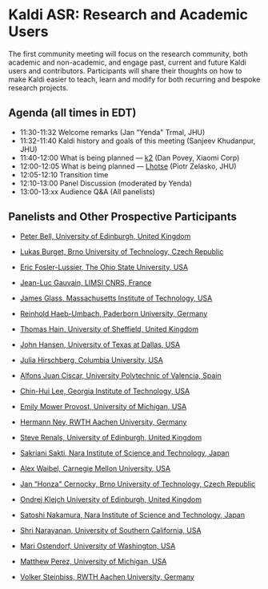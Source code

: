 # Kaldi ASR: Research and Academic Users #
The first community meeting will focus on the research community, both academic and non-academic, and engage past, current and future Kaldi users and contributors. Participants will share their thoughts on how to make Kaldi easier to teach, learn and modify for both recurring and bespoke research projects.


## Agenda (all times in EDT) ##

* 11:30-11:32  Welcome remarks (Jan “Yenda" Trmal, JHU)
* 11:32-11:40  Kaldi history and goals of this meeting (Sanjeev Khudanpur, JHU)
* 11:40-12:00  What is being planned — [k2](https://github.com/danpovey/k2/blob/master/README.md) (Dan Povey, Xiaomi Corp)
* 12:00-12:05  What is being planned — [Lhotse](https://github.com/pzelasko/lhotse/blob/master/README.md) (Piotr Zelasko, JHU)
* 12:05-12:10  Transition time
* 12:10-13:00  Panel Discussion (moderated by Yenda)
* 13:00-13:xx  Audience Q&A (All panelists)

## Panelists and Other Prospective Participants ##

* [Peter Bell, University of Edinburgh, United Kingdom](http://homepages.inf.ed.ac.uk/pbell1/)
* [Lukas Burget, Brno University of Technology, Czech Republic](https://www.fit.vut.cz/person/burget/.en)
* [Eric Fosler-Lussier, The Ohio State University, USA](https://efosler.github.io/)
* [Jean-Luc Gauvain, LIMSI CNRS, France](https://perso.limsi.fr/gauvain/)
* [James Glass, Massachusetts Institute of Technology, USA](https://www.csail.mit.edu/person/jim-glass)
* [Reinhold Haeb-Umbach, Paderborn University, Germany](https://ei.uni-paderborn.de/nt/personal/arbeitsgruppe/mitarbeiter/haeb-umbach/)
* [Thomas Hain, University of Sheffield, United Kingdom](https://www.sheffield.ac.uk/dcs/people/academic/thomas-hain)
* [John Hansen, University of Texas at Dallas, USA](https://personal.utdallas.edu/~john.hansen/)
* [Julia Hirschberg,  Columbia University, USA](https://www.engineering.columbia.edu/faculty/julia-hirschberg)
* [Alfons Juan Ciscar, University Polytechnic of Valencia, Spain](http://www.upv.es/ficha-personal/ajuanci)
* [Chin-Hui Lee, Georgia Institute of Technology, USA](https://chl.ece.gatech.edu/)
* [Emily Mower Provost, University of Michigan, USA](https://web.eecs.umich.edu/~emilykmp/)
* [Hermann Ney, RWTH Aachen University, Germany](https://www-i6.informatik.rwth-aachen.de/web/Staff/ney/index.html)
* [Steve Renals, University of Edinburgh, United Kingdom](https://www.research.ed.ac.uk/portal/en/persons/stephen-renals%283593b144-170a-4242-90cf-16ffbe82f45f%29.html)
* [Sakriani Sakti, Nara Institute of Science and Technology, Japan](http://isw3.naist.jp/Contents/Research/mi-02-en.html)
* [Alex Waibel, Carnegie Mellon University, USA](https://www.cs.cmu.edu/~ahw/)


* [Jan “Honza" Cernocky, Brno University of Technology, Czech Republic](https://www.fit.vut.cz/person/cernocky/.en)
* [Ondrej Klejch  University of Edinburgh, United Kingdom](http://www.cstr.ed.ac.uk/ssi/people/s1569734.html)
* [Satoshi Nakamura, Nara Institute of Science and Technology, Japan](https://ahcweb01.naist.jp/Prof.Nakamura/index_e.html)
* [Shri Narayanan, University of Southern California, USA](https://sail.usc.edu/people/shri.html)
* [Mari Ostendorf, University of Washington, USA](https://people.ece.uw.edu/ostendorf/)
* [Matthew Perez,  University of Michigan, USA](https://sites.google.com/a/umich.edu/matthew-perez)
* [Volker Steinbiss, RWTH Aachen University, Germany](https://www.rwth-aachen.de/cms/root/Die-RWTH/Kontakt-Anreise/Kontakt/~bdfr/Mitarbeiter-CAMPUS-/?contact=aaaaaaaaaaaktky&gguid=0x790258FDA605914489D91A25DF25FA4B&lidx=1)
